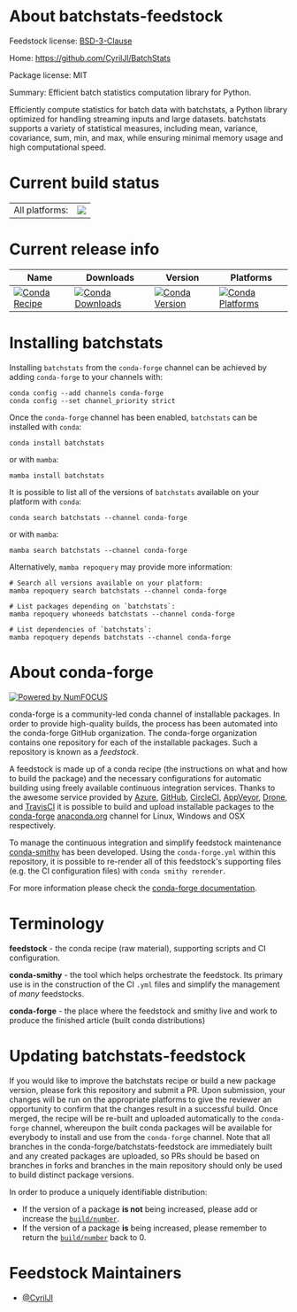 About batchstats-feedstock
==========================

Feedstock license: [BSD-3-Clause](https://github.com/conda-forge/batchstats-feedstock/blob/main/LICENSE.txt)

Home: https://github.com/CyrilJl/BatchStats

Package license: MIT

Summary: Efficient batch statistics computation library for Python.

Efficiently compute statistics for batch data with batchstats, a Python library optimized for handling streaming inputs and large datasets. batchstats supports a variety of statistical measures, including mean, variance, covariance, sum, min, and max, while ensuring minimal memory usage and high computational speed.

Current build status
====================


<table><tr><td>All platforms:</td>
    <td>
      <a href="https://dev.azure.com/conda-forge/feedstock-builds/_build/latest?definitionId=22448&branchName=main">
        <img src="https://dev.azure.com/conda-forge/feedstock-builds/_apis/build/status/batchstats-feedstock?branchName=main">
      </a>
    </td>
  </tr>
</table>

Current release info
====================

| Name | Downloads | Version | Platforms |
| --- | --- | --- | --- |
| [![Conda Recipe](https://img.shields.io/badge/recipe-batchstats-green.svg)](https://anaconda.org/conda-forge/batchstats) | [![Conda Downloads](https://img.shields.io/conda/dn/conda-forge/batchstats.svg)](https://anaconda.org/conda-forge/batchstats) | [![Conda Version](https://img.shields.io/conda/vn/conda-forge/batchstats.svg)](https://anaconda.org/conda-forge/batchstats) | [![Conda Platforms](https://img.shields.io/conda/pn/conda-forge/batchstats.svg)](https://anaconda.org/conda-forge/batchstats) |

Installing batchstats
=====================

Installing `batchstats` from the `conda-forge` channel can be achieved by adding `conda-forge` to your channels with:

```
conda config --add channels conda-forge
conda config --set channel_priority strict
```

Once the `conda-forge` channel has been enabled, `batchstats` can be installed with `conda`:

```
conda install batchstats
```

or with `mamba`:

```
mamba install batchstats
```

It is possible to list all of the versions of `batchstats` available on your platform with `conda`:

```
conda search batchstats --channel conda-forge
```

or with `mamba`:

```
mamba search batchstats --channel conda-forge
```

Alternatively, `mamba repoquery` may provide more information:

```
# Search all versions available on your platform:
mamba repoquery search batchstats --channel conda-forge

# List packages depending on `batchstats`:
mamba repoquery whoneeds batchstats --channel conda-forge

# List dependencies of `batchstats`:
mamba repoquery depends batchstats --channel conda-forge
```


About conda-forge
=================

[![Powered by
NumFOCUS](https://img.shields.io/badge/powered%20by-NumFOCUS-orange.svg?style=flat&colorA=E1523D&colorB=007D8A)](https://numfocus.org)

conda-forge is a community-led conda channel of installable packages.
In order to provide high-quality builds, the process has been automated into the
conda-forge GitHub organization. The conda-forge organization contains one repository
for each of the installable packages. Such a repository is known as a *feedstock*.

A feedstock is made up of a conda recipe (the instructions on what and how to build
the package) and the necessary configurations for automatic building using freely
available continuous integration services. Thanks to the awesome service provided by
[Azure](https://azure.microsoft.com/en-us/services/devops/), [GitHub](https://github.com/),
[CircleCI](https://circleci.com/), [AppVeyor](https://www.appveyor.com/),
[Drone](https://cloud.drone.io/welcome), and [TravisCI](https://travis-ci.com/)
it is possible to build and upload installable packages to the
[conda-forge](https://anaconda.org/conda-forge) [anaconda.org](https://anaconda.org/)
channel for Linux, Windows and OSX respectively.

To manage the continuous integration and simplify feedstock maintenance
[conda-smithy](https://github.com/conda-forge/conda-smithy) has been developed.
Using the ``conda-forge.yml`` within this repository, it is possible to re-render all of
this feedstock's supporting files (e.g. the CI configuration files) with ``conda smithy rerender``.

For more information please check the [conda-forge documentation](https://conda-forge.org/docs/).

Terminology
===========

**feedstock** - the conda recipe (raw material), supporting scripts and CI configuration.

**conda-smithy** - the tool which helps orchestrate the feedstock.
                   Its primary use is in the construction of the CI ``.yml`` files
                   and simplify the management of *many* feedstocks.

**conda-forge** - the place where the feedstock and smithy live and work to
                  produce the finished article (built conda distributions)


Updating batchstats-feedstock
=============================

If you would like to improve the batchstats recipe or build a new
package version, please fork this repository and submit a PR. Upon submission,
your changes will be run on the appropriate platforms to give the reviewer an
opportunity to confirm that the changes result in a successful build. Once
merged, the recipe will be re-built and uploaded automatically to the
`conda-forge` channel, whereupon the built conda packages will be available for
everybody to install and use from the `conda-forge` channel.
Note that all branches in the conda-forge/batchstats-feedstock are
immediately built and any created packages are uploaded, so PRs should be based
on branches in forks and branches in the main repository should only be used to
build distinct package versions.

In order to produce a uniquely identifiable distribution:
 * If the version of a package **is not** being increased, please add or increase
   the [``build/number``](https://docs.conda.io/projects/conda-build/en/latest/resources/define-metadata.html#build-number-and-string).
 * If the version of a package **is** being increased, please remember to return
   the [``build/number``](https://docs.conda.io/projects/conda-build/en/latest/resources/define-metadata.html#build-number-and-string)
   back to 0.

Feedstock Maintainers
=====================

* [@CyrilJl](https://github.com/CyrilJl/)


